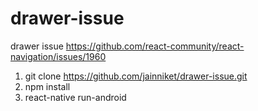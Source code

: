 # drawer-issue
drawer issue https://github.com/react-community/react-navigation/issues/1960

1. git clone https://github.com/jainniket/drawer-issue.git
2. npm install
3. react-native run-android

